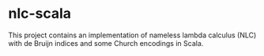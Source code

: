 # nlc-scala

This project contains an implementation of nameless lambda calculus (NLC) with
de Bruijn indices and some Church encodings in Scala.
